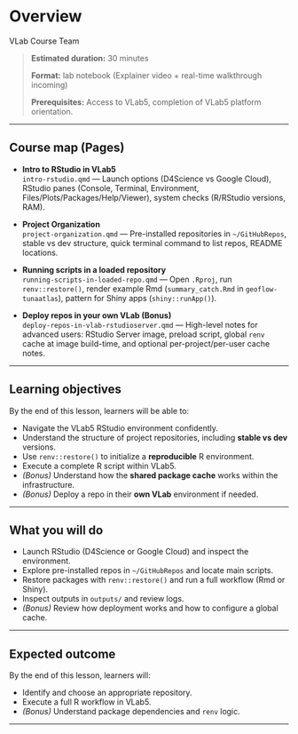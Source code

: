 Overview
================
VLab Course Team

> **Estimated duration:** 30 minutes
>
> **Format:** lab notebook (Explainer video + real-time walkthrough
> incoming)
>
> **Prerequisites:** Access to VLab5, completion of VLab5 platform
> orientation.

------------------------------------------------------------------------

## Course map (Pages)

- **Intro to RStudio in VLab5**  
  `intro-rstudio.qmd` — Launch options (D4Science vs Google Cloud),
  RStudio panes (Console, Terminal, Environment,
  Files/Plots/Packages/Help/Viewer), system checks (R/RStudio versions,
  RAM).

- **Project Organization**  
  `project-organization.qmd` — Pre-installed repositories in
  `~/GitHubRepos`, stable vs dev structure, quick terminal command to
  list repos, README locations.

- **Running scripts in a loaded repository**  
  `running-scripts-in-loaded-repo.qmd` — Open `.Rproj`, run
  `renv::restore()`, render example Rmd (`summary_catch.Rmd` in
  `geoflow-tunaatlas`), pattern for Shiny apps (`shiny::runApp()`).

- **Deploy repos in your own VLab (Bonus)**  
  `deploy-repos-in-vlab-rstudioserver.qmd` — High-level notes for
  advanced users: RStudio Server image, preload script, global `renv`
  cache at image build-time, and optional per-project/per-user cache
  notes.

------------------------------------------------------------------------

## Learning objectives

By the end of this lesson, learners will be able to:

- Navigate the VLab5 RStudio environment confidently.
- Understand the structure of project repositories, including **stable
  vs dev** versions.
- Use `renv::restore()` to initialize a **reproducible** R environment.
- Execute a complete R script within VLab5.
- *(Bonus)* Understand how the **shared package cache** works within the
  infrastructure.
- *(Bonus)* Deploy a repo in their **own VLab** environment if needed.

------------------------------------------------------------------------

## What you will do

- Launch RStudio (D4Science or Google Cloud) and inspect the
  environment.
- Explore pre-installed repos in `~/GitHubRepos` and locate main
  scripts.
- Restore packages with `renv::restore()` and run a full workflow (Rmd
  or Shiny).
- Inspect outputs in `outputs/` and review logs.
- *(Bonus)* Review how deployment works and how to configure a global
  cache.

------------------------------------------------------------------------

## Expected outcome

By the end of this lesson, learners will:

- Identify and choose an appropriate repository.
- Execute a full R workflow in VLab5.
- *(Bonus)* Understand package dependencies and `renv` logic.

------------------------------------------------------------------------
